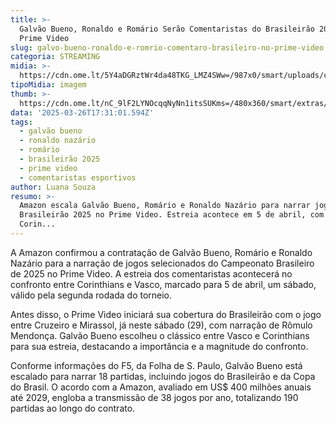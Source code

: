 ```yaml
---
title: >-
  Galvão Bueno, Ronaldo e Romário Serão Comentaristas do Brasileirão 2025 no
  Prime Video
slug: galvo-bueno-ronaldo-e-romrio-comentaro-brasileiro-no-prime-video
categoria: STREAMING
midia: >-
  https://cdn.ome.lt/5Y4aDGRztWr4da48TKG_LMZ4SWw=/987x0/smart/uploads/conteudo/fotos/02_MwFE75G.jpg
tipoMidia: imagem
thumb: >-
  https://cdn.ome.lt/nC_9lF2LYNOcqqNyNn1itsSUKms=/480x360/smart/extras/conteudos/01_hGiDSy5.jpg
data: '2025-03-26T17:31:01.594Z'
tags:
  - galvão bueno
  - ronaldo nazário
  - romário
  - brasileirão 2025
  - prime video
  - comentaristas esportivos
author: Luana Souza
resumo: >-
  Amazon escala Galvão Bueno, Romário e Ronaldo Nazário para narrar jogos do
  Brasileirão 2025 no Prime Video. Estreia acontece em 5 de abril, com Vasco x
  Corin...
---
```


A Amazon confirmou a contratação de Galvão Bueno, Romário e Ronaldo Nazário para a narração de jogos selecionados do Campeonato Brasileiro de 2025 no Prime Video. A estreia dos comentaristas acontecerá no confronto entre Corinthians e Vasco, marcado para 5 de abril, um sábado, válido pela segunda rodada do torneio.

Antes disso, o Prime Video iniciará sua cobertura do Brasileirão com o jogo entre Cruzeiro e Mirassol, já neste sábado (29), com narração de Rômulo Mendonça. Galvão Bueno escolheu o clássico entre Vasco e Corinthians para sua estreia, destacando a importância e a magnitude do confronto.

Conforme informações do F5, da Folha de S. Paulo, Galvão Bueno está escalado para narrar 18 partidas, incluindo jogos do Brasileirão e da Copa do Brasil. O acordo com a Amazon, avaliado em US$ 400 milhões anuais até 2029, engloba a transmissão de 38 jogos por ano, totalizando 190 partidas ao longo do contrato.

